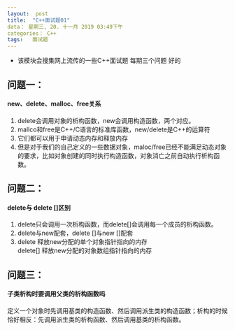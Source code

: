 ```yaml
---
layout:  post
title:  "C++面试题01"
data： 星期三, 20. 十一月 2019 03:49下午 
categories： C++
tags:   面试题
---
```

* 该模块会搜集网上流传的一些C++面试题  每期三个问题
好的

## 问题一：
#### new、delete、malloc、free关系
1. delete会调用对象的析构函数，new会调用构造函数，两个对应。
2. mallco和free是C++/C语言的标准库函数，new/delete是C++的运算符
3. 它们都可以用于申请动态内存和释放内存
4. 但是对于我们的自己定义的一些数据对象，maloc/free已经不能满足动态对象的要求，比如对象创建的同时执行构造函数，对象消亡之前自动执行析构函数。

## 问题二：
#### delete与 delete []区别
1. delete只会调用一次析构函数，而delete[]会调用每一个成员的析构函数。
2. delete与new配套，delete []与new []配套
3. delete 释放new分配的单个对象指针指向的内存         
delete[] 释放new分配的对象数组指针指向的内存


## 问题三：
#### 子类析构时要调用父类的析构函数吗
定义一个对象时先调用基类的构造函数、然后调用派生类的构造函数；析构的时候恰好相反：先调用派生类的析构函数、然后调用基类的析构函数。



